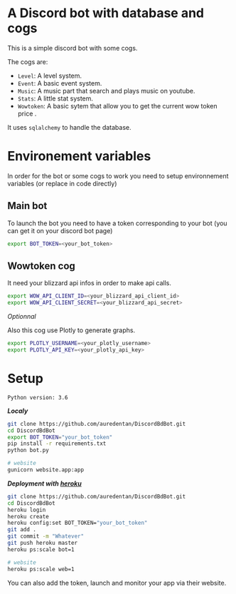 A Discord bot with database and cogs
====================================

This is a simple discord bot with some cogs.

The cogs are:
* ``Level``: A level system.
* ``Event``: A basic event system.
* ``Music``: A music part that search and plays music on youtube.
* ``Stats``: A little stat system.
* ``Wowtoken``: A basic sytem that allow you to get the current wow token price .

It uses ``sqlalchemy`` to handle the database.

**Environement variables**
==========================
In order for the bot or some cogs to work you need to setup environnement variables (or replace in code directly)

**Main bot**
------------

To launch the bot you need to have a token corresponding to your bot (you can get it on your discord bot page)

```sh
export BOT_TOKEN=<your_bot_token>
```

**Wowtoken cog**
----------------

It need your blizzard api infos in order to make api calls.

```sh
export WOW_API_CLIENT_ID=<your_blizzard_api_client_id>
export WOW_API_CLIENT_SECRET=<your_blizzard_api_secret>
```
_Optionnal_

Also this cog use Plotly to generate graphs.
```sh
export PLOTLY_USERNAME=<your_plotly_username>
export PLOTLY_API_KEY=<your_plotly_api_key>
```

**Setup**
=========

`Python version: 3.6`

**_Localy_**
```sh
git clone https://github.com/auredentan/DiscordBdBot.git
cd DiscordBdBot
export BOT_TOKEN="your_bot_token" 
pip install -r requirements.txt
python bot.py

# website
gunicorn website.app:app
```

**_Deployment with [heroku](https://www.heroku.com/)_**

```sh
git clone https://github.com/auredentan/DiscordBdBot.git
cd DiscordBdBot
heroku login
heroku create
heroku config:set BOT_TOKEN="your_bot_token"
git add .
git commit -m "Whatever"
git push heroku master
heroku ps:scale bot=1

# website
heroku ps:scale web=1
```

You can also add the token, launch and monitor your app via their website.
